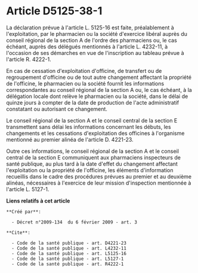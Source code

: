 # Article D5125-38-1

La déclaration prévue à l'article L. 5125-16 est faite, préalablement à l'exploitation, par le pharmacien ou la société
d'exercice libéral auprès du conseil régional de la section A de l'ordre des pharmaciens ou, le cas échéant, auprès des
délégués mentionnés à l'article L. 4232-11, à l'occasion de ses démarches en vue de l'inscription au tableau prévue à
l'article R. 4222-1. 

En cas de cessation d'exploitation d'officine, de transfert ou de regroupement d'officine ou de tout autre changement
affectant la propriété de l'officine, le pharmacien ou la société fournit les informations correspondantes au conseil
régional de la section A ou, le cas échéant, à la délégation locale dont relève le pharmacien ou la société, dans le délai de
quinze jours à compter de la date de production de l'acte administratif constatant ou autorisant ce changement. 

Le conseil régional de la section A et le conseil central de la section E transmettent sans délai les informations concernant
les débuts, les changements et les cessations d'exploitation des officines à l'organisme mentionné au premier alinéa de
l'article D. 4221-23. 

Outre ces informations, le conseil régional de la section A et le conseil central de la section E communiquent aux
pharmaciens inspecteurs de santé publique, au plus tard à la date d'effet du changement affectant l'exploitation ou la
propriété de l'officine, les éléments d'information recueillis dans le cadre des procédures prévues au premier et au deuxième
alinéas, nécessaires à l'exercice de leur mission d'inspection mentionnée à l'article L. 5127-1.

**Liens relatifs à cet article**

	**Créé par**:

	  - Décret n°2009-134  du 6 février 2009 - art. 3

	**Cite**:

	  - Code de la santé publique - art. D4221-23
	  - Code de la santé publique - art. L4232-11
	  - Code de la santé publique - art. L5125-16
	  - Code de la santé publique - art. L5127-1
	  - Code de la santé publique - art. R4222-1
